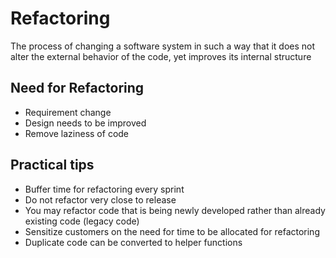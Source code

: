 # Refactoring
The process of changing a software system in such a way that it does not alter the external behavior of the code, yet improves its internal structure
## Need for Refactoring
* Requirement change
* Design needs to be improved
* Remove laziness of code
## Practical tips
* Buffer time for refactoring every sprint
* Do not refactor very close to release
* You may refactor code that is being newly developed rather than already existing code (legacy code)
* Sensitize customers on the need for time to be allocated for refactoring
* Duplicate code can be converted to helper functions
